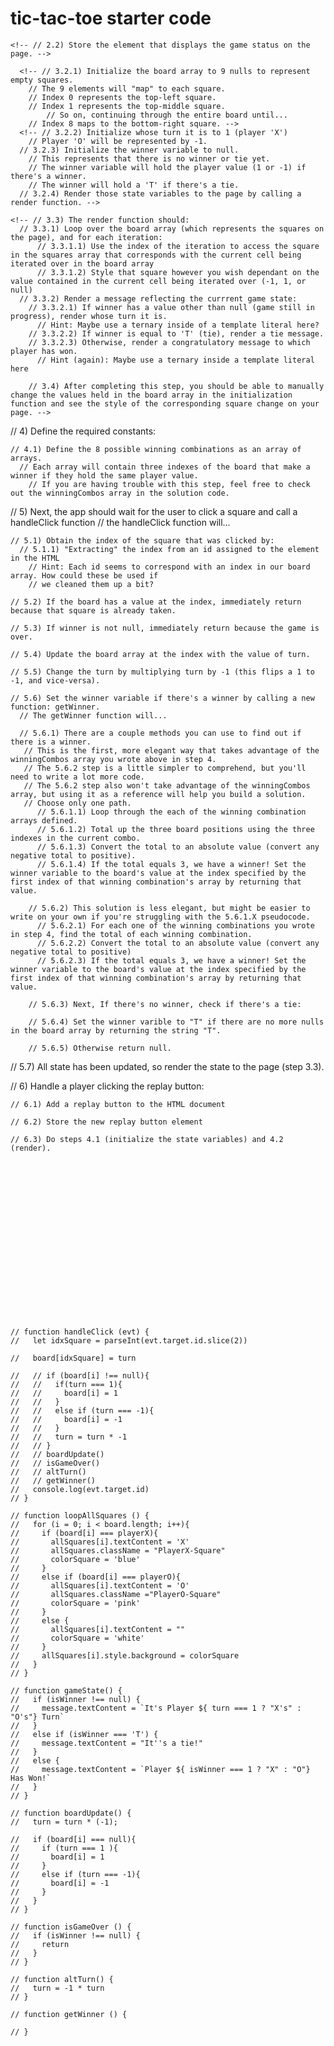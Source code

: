# tic-tac-toe starter code

<!-- ```
// 1) Define the required variables used to track the state of the game:
  // None of these variables will need to hold a value when they are defined

	// 1.1) Use an array to represent the squares on the board.    

	// 1.2) Use a turn variable to track whose turn it is.

	// 1.3) Use a winner variable to represent three different game states:
	  // a player that won
	  // a tie has occured
	  // or a game that is still in play. -->

<!-- // 2) Store cached element references on the page that will be accessed in code more than once in variables to make code more concise, readable, and performant:
	
	// 2.1) Store the 9 elements that represent the squares on the page.
	  // You may want to give each square a class name in your HTML to make this easier! -->

	<!-- // 2.2) Store the element that displays the game status on the page. -->

<!-- // 3) Upon loading, the app should:

	// 3.1) Call an initialize function

	// 3.2) That initialize function should initialize the state variables: -->
	  <!-- // 3.2.1) Initialize the board array to 9 nulls to represent empty squares. 
	    // The 9 elements will "map" to each square.
	    // Index 0 represents the top-left square.
	    // Index 1 represents the top-middle square.
			// So on, continuing through the entire board until...
	    // Index 8 maps to the bottom-right square. -->
	  <!-- // 3.2.2) Initialize whose turn it is to 1 (player 'X')
	    // Player 'O' will be represented by -1.
	  // 3.2.3) Initialize the winner variable to null.
	    // This represents that there is no winner or tie yet. 
	    // The winner variable will hold the player value (1 or -1) if there's a winner. 
	    // The winner will hold a 'T' if there's a tie.
	  // 3.2.4) Render those state variables to the page by calling a render function. -->

	<!-- // 3.3) The render function should:
	  // 3.3.1) Loop over the board array (which represents the squares on the page), and for each iteration:
		  // 3.3.1.1) Use the index of the iteration to access the square in the squares array that corresponds with the current cell being iterated over in the board array
		  // 3.3.1.2) Style that square however you wish dependant on the value contained in the current cell being iterated over (-1, 1, or null)
	  // 3.3.2) Render a message reflecting the currrent game state:
	    // 3.3.2.1) If winner has a value other than null (game still in progress), render whose turn it is.
	      // Hint: Maybe use a ternary inside of a template literal here?
	    // 3.3.2.2) If winner is equal to 'T' (tie), render a tie message.
	    // 3.3.2.3) Otherwise, render a congratulatory message to which player has won.
	      // Hint (again): Maybe use a ternary inside a template literal here

		// 3.4) After completing this step, you should be able to manually change the values held in the board array in the initialization function and see the style of the corresponding square change on your page. -->

// 4) Define the required constants:

	// 4.1) Define the 8 possible winning combinations as an array of arrays.
	  // Each array will contain three indexes of the board that make a winner if they hold the same player value. 
		// If you are having trouble with this step, feel free to check out the winningCombos array in the solution code. 

// 5) Next, the app should wait for the user to click a square and call a handleClick function
  // the handleClick function will...

	// 5.1) Obtain the index of the square that was clicked by:
	  // 5.1.1) "Extracting" the index from an id assigned to the element in the HTML 
		// Hint: Each id seems to correspond with an index in our board array. How could these be used if
		// we cleaned them up a bit?

	// 5.2) If the board has a value at the index, immediately return because that square is already taken.

	// 5.3) If winner is not null, immediately return because the game is over.

	// 5.4) Update the board array at the index with the value of turn.

	// 5.5) Change the turn by multiplying turn by -1 (this flips a 1 to -1, and vice-versa).

	// 5.6) Set the winner variable if there's a winner by calling a new function: getWinner.
	  // The getWinner function will...

	  // 5.6.1) There are a couple methods you can use to find out if there is a winner.
	   // This is the first, more elegant way that takes advantage of the winningCombos array you wrote above in step 4.
	   // The 5.6.2 step is a little simpler to comprehend, but you'll need to write a lot more code.
	   // The 5.6.2 step also won't take advantage of the winningCombos array, but using it as a reference will help you build a solution.
	   // Choose only one path.
		  // 5.6.1.1) Loop through the each of the winning combination arrays defined.
		  // 5.6.1.2) Total up the three board positions using the three indexes in the current combo.
		  // 5.6.1.3) Convert the total to an absolute value (convert any negative total to positive).
		  // 5.6.1.4) If the total equals 3, we have a winner! Set the winner variable to the board's value at the index specified by the first index of that winning combination's array by returning that value.

		// 5.6.2) This solution is less elegant, but might be easier to write on your own if you're struggling with the 5.6.1.X pseudocode.
		  // 5.6.2.1) For each one of the winning combinations you wrote in step 4, find the total of each winning combination.
		  // 5.6.2.2) Convert the total to an absolute value (convert any negative total to positive)
		  // 5.6.2.3) If the total equals 3, we have a winner! Set the winner variable to the board's value at the index specified by the first index of that winning combination's array by returning that value.

		// 5.6.3) Next, If there's no winner, check if there's a tie:

		// 5.6.4) Set the winner varible to "T" if there are no more nulls in the board array by returning the string "T".
	  
		// 5.6.5) Otherwise return null.

// 5.7) All state has been updated, so render the state to the page (step 3.3).

// 6) Handle a player clicking the replay button:

	// 6.1) Add a replay button to the HTML document

	// 6.2) Store the new replay button element

	// 6.3) Do steps 4.1 (initialize the state variables) and 4.2 (render).
```



















// function handleClick (evt) {
//   let idxSquare = parseInt(evt.target.id.slice(2))

//   board[idxSquare] = turn

//   // if (board[i] !== null){
//   //   if(turn === 1){
//   //     board[i] = 1
//   //   }
//   //   else if (turn === -1){
//   //     board[i] = -1
//   //   }
//   //   turn = turn * -1
//   // }
//   // boardUpdate()
//   // isGameOver()
//   // altTurn()
//   // getWinner()
//   console.log(evt.target.id)
// }

// function loopAllSquares () {
//   for (i = 0; i < board.length; i++){
//     if (board[i] === playerX){
//       allSquares[i].textContent = 'X'
//       allSquares.className = "PlayerX-Square"
//       colorSquare = 'blue'
//     }
//     else if (board[i] === playerO){
//       allSquares[i].textContent = 'O'
//       allSquares.className ="PlayerO-Square"
//       colorSquare = 'pink'
//     }
//     else {
//       allSquares[i].textContent = ""
//       colorSquare = 'white'
//     }
//     allSquares[i].style.background = colorSquare
//   }
// }

// function gameState() {
//   if (isWinner !== null) {
//     message.textContent = `It's Player ${ turn === 1 ? "X's" : "O's"} Turn`
//   }
//   else if (isWinner === 'T') {
//     message.textContent = "It''s a tie!"
//   }
//   else {
//     message.textContent = `Player ${ isWinner === 1 ? "X" : "O"} Has Won!`
//   }
// }

// function boardUpdate() {
//   turn = turn * (-1);

//   if (board[i] === null){
//     if (turn === 1 ){
//       board[i] = 1
//     }
//     else if (turn === -1){
//       board[i] = -1
//     }
//   }
// }

// function isGameOver () {
//   if (isWinner !== null) {
//     return
//   }
// }

// function altTurn() {
//   turn = -1 * turn
// }

// function getWinner () {

// }
